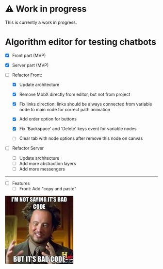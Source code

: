 # :warning: Work in progress

This is currently a work in progress.

# Algorithm editor for testing chatbots
- [x] Front part (MVP)
- [x] Server part (MVP)


- [ ] Refactor Front:
  - [x] Update architecture
  - [x] Remove MobX directly from editor, but not from project
  - [x] Fix links direction: links should be always connected from variable node to main node for correct path animation
  - [x] Add order option for buttons
  - [x] Fix 'Backspace' and 'Delete' keys event for variable nodes
  - [ ] Clear tab with node options after remove this node on canvas


- [ ] Refactor Server
    - [ ] Update architecture
    - [ ] Add more abstraction layers
    - [ ] Add more messengers
--------
- [ ] Features
  - [ ] Front: Add "copy and paste"

![img_1.png](public/img_1.png)
